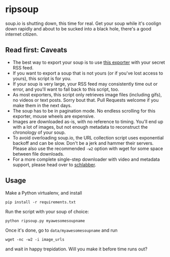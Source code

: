 ripsoup
=======

soup.io is shutting down, this time for real. Get your soup while it's coolign down rapidly and about to be sucked into
a black hole, there's a good internet citizen.

Read first: Caveats
-------------------

- The best way to export your soup is to use [this exporter](https://github.com/neingeist/soup-backup/) with your secret RSS feed.
- If you want to export a soup that is not yours (or if you've lost access to yours), this script is for you.
- If your soup is very large, your RSS feed may consistently time out or error, and you'll want to fall back to this
  script, too.
- As most exporters, this script only retrieves image files (including gifs), no videos or text posts. Sorry bout that.
  Pull Requests welcome if you make them in the next days.
- The soup has to be in pagination mode. No endless scrolling for this exporter, mouse wheels are expensive.
- Images are downloaded as-is, with no reference to timing. You'll end up with a lot of images, but not enough metadata
  to reconstruct the chronology of your soup.
- To avoid overloading soup.io, the URL collection script uses exponential backoff and can be slow. Don't be a jerk and
  hammer their servers. Please also use the recommended `-w2` option with wget for some space between file downloads.
- For a more complete single-step downloader with video and metadata support, please head over to
  [schlabber](https://github.com/Blickfeldkurier/schlabber).

Usage
-----

Make a Python virtualenv, and install

```
pip install -r requirements.txt
```

Run the script with your soup of choice:

```
python ripsoup.py myawesomesoupname
```

Once it's done, go to `data/myawesomesoupname` and run

```
wget -nc -w2 -i image_urls
```

and wait in happy trepidation. Will you make it before time runs out?
